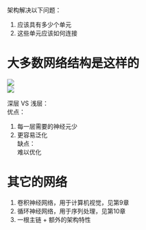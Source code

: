 架构解决以下问题：  
1. 应该具有多少个单元  
2. 这些单元应该如何连接

# 大多数网络结构是这样的  
![](https://github.com/windmissing/Bible-DeepLearning/raw/master/Chapter6/images/2.jpg)  
![](https://github.com/windmissing/Bible-DeepLearning/raw/master/Chapter6/images/3.jpg)  

深层 VS 浅层：  
优点：  
1. 每一层需要的神经元少  
2. 更容易泛化  
缺点：  
难以优化

# 其它的网络

1. 卷积神经网络，用于计算机视觉，见第9章  
2. 循环神经网络，用于序列处理，见第10章  
3. 一根主链 + 额外的架构特性  